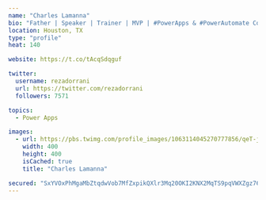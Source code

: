 ```yaml
---
name: "Charles Lamanna"
bio: "Father | Speaker | Trainer | MVP | #PowerApps & #PowerAutomate Community Super User | YouTuber Right-pointing triangle http://youtube.com/c/rezadorrani | Learn - Share - Clockwise rightwards and leftwards open circle arrows"
location: Houston, TX
type: "profile"
heat: 140

website: https://t.co/tAcqSdqguf

twitter:
  username: rezadorrani
  url: https://twitter.com/rezadorrani
  followers: 7571

topics:
  - Power Apps

images:
  - url: https://pbs.twimg.com/profile_images/1063114045270777856/qeT-jpWr_400x400.jpg
    width: 400
    height: 400
    isCached: true
    title: "Charles Lamanna"

secured: "SxYVOxPhMgaMbZtqdwVob7MfZxpikQXlr3Mq20OKI2KNX2MqTS9pqVWXZgz76Mn3GBo1igEz7vwpHOi0cZiBZRFrPmJ/i+yTRRmn63a0h7xpTh1FA8O2Rk90sTiLer4HH1p5jXlDyr2g6T6gUhBe6RBy5nlWnlaFupkjMiAliyHSfd+3vJZAQsNH1gmaiW7QXEUQfm3qYuiG/b7ZsyC33wN1ymbqNvxDoTxl5zOn5cNjHHZdZeO4ntw2RoYiYb7WJiEiH7nDVV8C2GFm55lWssBVzCCiUZACUQjKfceXUblNVphoFHbR6kxpK4n0OUfIIb/JxL947VjNhSwg59z7VoiCDpSbkacgUsGYO6YAcxXgFvmlEnWo51GZ6hzrIKT1bDRm+RdimmhNBlzpsYAKAAeR2umxzrw1ohuOW5xF/qg=;xm5zt6C0W92+0q3cxIcVig=="
---
```



